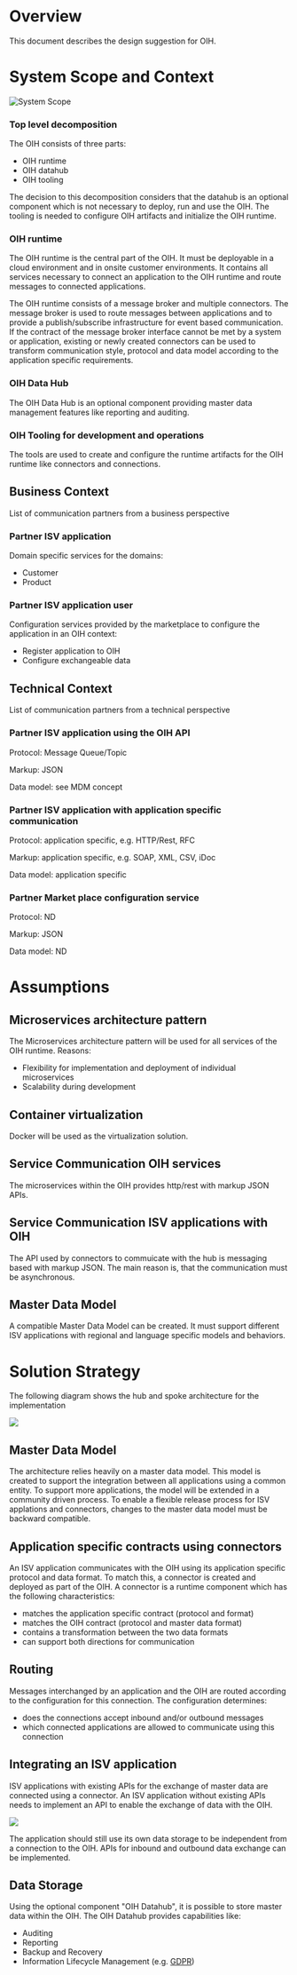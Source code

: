 # Overview
This document describes the design suggestion for OIH.

# System Scope and Context
![System Scope](https://github.com/openintegrationhub/architecture/blob/master/images/MulticloudIntegration.png)

### Top level decomposition
The OIH consists of three parts:
* OIH runtime
* OIH datahub
* OIH tooling

The decision to this decomposition considers that the datahub is an optional component which is not necessary to deploy, run and use the OIH. The tooling is needed to configure OIH artifacts and initialize the OIH runtime.

### OIH runtime
The OIH runtime is the central part of the OIH. It must be deployable in a cloud environment and in onsite customer environments.
It contains all services necessary to connect an application to the OIH runtime and route messages to connected applications.

The OIH runtime consists of a message broker and multiple connectors.
The message broker is used to route messages between applications and to provide a publish/subscribe infrastructure for event based communication.
If the contract of the message broker interface cannot be met by a system or application, existing or newly created connectors can be used to transform communication style, protocol and data model according to the application specific requirements.

### OIH Data Hub
The OIH Data Hub is an optional component providing master data management features like reporting and auditing.

### OIH Tooling for development and operations
The tools are used to create and configure the runtime artifacts for the OIH runtime like connectors and connections.

## Business Context
List of communication partners from a business perspective

### Partner ISV application
Domain specific services for the domains:
* Customer
* Product
### Partner ISV application user
Configuration services provided by the marketplace to configure the application in an OIH context:
* Register application to OIH
* Configure exchangeable data

## Technical Context
List of communication partners from a technical perspective

### Partner ISV application using the OIH API
Protocol: Message Queue/Topic

Markup: JSON

Data model: see MDM concept
### Partner ISV application with application specific communication
Protocol: application specific, e.g. HTTP/Rest, RFC

Markup: application specific, e.g. SOAP, XML, CSV, iDoc

Data model: application specific

### Partner Market place configuration service
Protocol: ND

Markup: JSON

Data model: ND

# Assumptions
## Microservices architecture pattern
The Microservices architecture pattern will be used for all services of the OIH runtime. Reasons:
* Flexibility for implementation and deployment of individual microservices
* Scalability during development

## Container virtualization
Docker will be used as the virtualization solution.

## Service Communication OIH services
The microservices within the OIH provides http/rest with markup JSON APIs.

## Service Communication ISV applications with OIH
The API used by connectors to commuicate with the hub is messaging based with markup JSON. The main reason is, that the communication must be asynchronous.

## Master Data Model
A compatible Master Data Model can be created.
It must support different ISV applications with regional and language specific models and behaviors.

# Solution Strategy

The following diagram shows the hub and spoke architecture for the implementation

![](https://github.com/openintegrationhub/architecture/blob/master/images/SystemScopeV1.1.png)

## Master Data Model
The architecture relies heavily on a master data model. This model is created to support the integration between all applications using a common entity. To support more applications, the model will be extended in a community driven process. To enable a flexible release process for ISV applations and connectors, changes to the master data model must be backward compatible.

## Application specific contracts using connectors
An ISV application communicates with the OIH using its application specific protocol and data format. To match this, a connector is created and deployed as part of the OIH.
A connector is a runtime component which has the following characteristics:
* matches the application specific contract (protocol and format)
* matches the OIH contract (protocol and master data format)
* contains a transformation between the two data formats
* can support both directions for communication

## Routing
Messages interchanged by an application and the OIH are routed according to the configuration for this connection. The configuration determines:
* does the connections accept inbound and/or outbound messages
* which connected applications are allowed to communicate using this connection

## Integrating an ISV application
ISV applications with existing APIs for the exchange of master data are connected using a connector.
An ISV application without existing APIs needs to implement an API to enable the exchange of data with the OIH.

![](https://github.com/openintegrationhub/architecture/blob/master/images/OIHApplicationV2.png)

The application should still use its own data storage to be independent from a connection to the OIH.
APIs for inbound and outbound data exchange can be implemented.

## Data Storage
Using the optional component "OIH Datahub", it is possible to store master data within the OIH. The OIH Datahub provides capabilities like:
* Auditing
* Reporting
* Backup and Recovery
* Information Lifecycle Management (e.g. [GDPR](https://gdpr-info.eu/))
